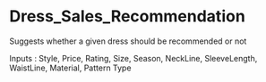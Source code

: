 # Dress_Sales_Recommendation
Suggests whether a given dress should be recommended or not

Inputs : Style, Price, Rating, Size,	Season,	NeckLine,	SleeveLength,	WaistLine,	Material,	Pattern Type
